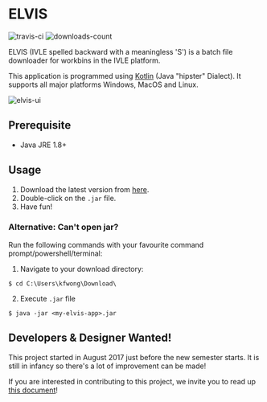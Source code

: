 # ELVIS

![travis-ci](https://travis-ci.org/kfwong/elvis.svg?branch=master)
![downloads-count](https://badged.co/kfwong/elvis/total)

ELVIS (IVLE spelled backward with a meaningless 'S') is a batch file downloader for workbins in the IVLE platform. 

This application is programmed using [Kotlin](https://kotlinlang.org/) (Java "hipster" Dialect). It supports all major platforms Windows, MacOS and Linux.

![elvis-ui](http://sk.uploads.im/d/Rx3Bd.png)

## Prerequisite
- Java JRE 1.8+

## Usage

1. Download the latest version from [here](https://github.com/kfwong/elvis/releases).
2. Double-click on the `.jar` file.
3. Have fun!

### Alternative: Can't open jar?
Run the following commands with your favourite command prompt/powershell/terminal:

1. Navigate to your download directory:
```
$ cd C:\Users\kfwong\Download\
```

2. Execute `.jar` file
```
$ java -jar <my-elvis-app>.jar
```

## Developers & Designer Wanted!
This project started in August 2017 just before the new semester starts. It is still in infancy so there's a lot of improvement can be made!

If you are interested in contributing to this project, we invite you to read up [this document](https://github.com/kfwong/elvis/blob/master/doc/developer-manual.md)!